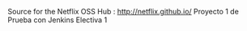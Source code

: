 Source for the Netflix OSS Hub : http://netflix.github.io/
Proyecto 1 de Prueba con Jenkins Electiva 1
